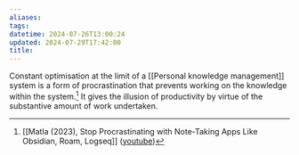 ```yaml
---
aliases: 
tags: 
datetime: 2024-07-26T13:00:24
updated: 2024-07-29T17:42:00
title: 
---
```

Constant optimisation at the limit of a [[Personal knowledge management]] system is a form of procrastination that prevents working on the knowledge within the system.[^1] It gives the illusion of productivity by virtue of the substantive amount of work undertaken.

[^1]: [[Matla (2023), Stop Procrastinating with Note-Taking Apps Like Obsidian, Roam, Logseq]] ([youtube](https://www.youtube.com/watch?v=baKCC2uTbRc))